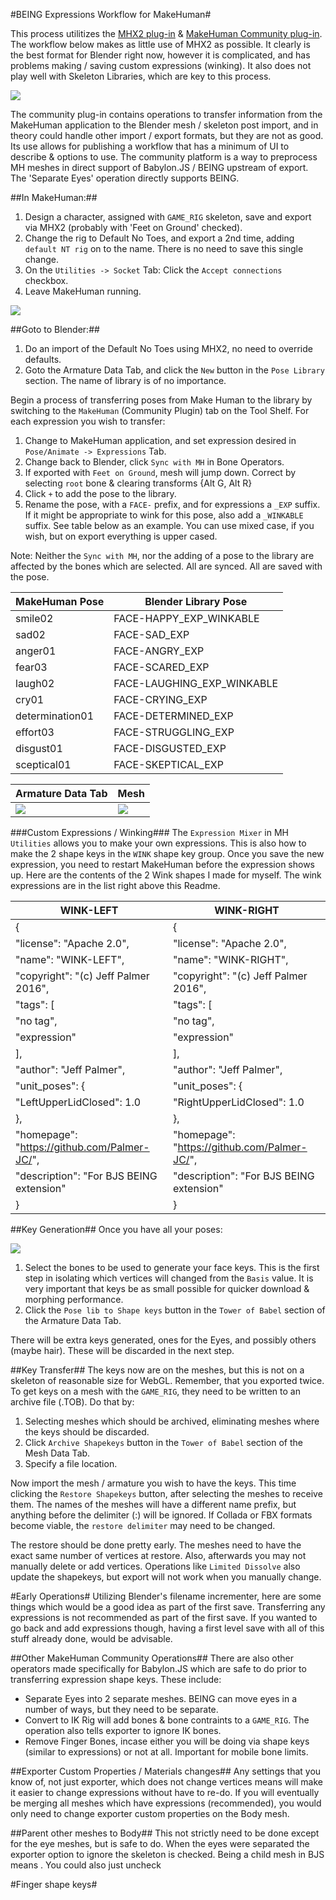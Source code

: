 #BEING Expressions Workflow for MakeHuman#

This process utilitizes the [MHX2 plug-in](https://thomasmakehuman.wordpress.com/) & [MakeHuman Community plug-in](https://github.com/makehumancommunity/community-plugins/tree/master/blender_source/MH_Community).  The workflow below makes as little use of MHX2 as possible.  It clearly is the best format for Blender right now, however it is complicated, and has problems making / saving custom expressions (winking).  It also does not play well with Skeleton Libraries, which are key to this process.

<img src="doc-assist/MH_Community.jpg">

The community plug-in contains operations to transfer information from the MakeHuman application to the Blender mesh / skeleton post import, and in theory could handle other import / export formats, but they are not as good.  Its use allows for publishing a workflow that has a minimum of UI to describe & options to use.  The community platform is a way to preprocess MH meshes in direct support of Babylon.JS / BEING upstream of export.  The 'Separate Eyes' operation directly supports BEING.

##In MakeHuman:##

1. Design a character, assigned with `GAME_RIG` skeleton, save and export via MHX2 (probably with 'Feet on Ground' checked).
2. Change the rig to Default No Toes, and export a 2nd time, adding ` default NT rig` on to the name.  There is no need to save this single change.
3. On the `Utilities -> Socket` Tab: Click the `Accept connections` checkbox.
4. Leave MakeHuman running.

<img src="doc-assist/MH_ServerConnect.jpg">

##Goto to Blender:##
1. Do an import of the Default No Toes using MHX2, no need to override defaults.
2. Goto the Armature Data Tab, and click the `New` button in the `Pose Library` section.  The name of library is of no importance.

Begin a process of transferring poses from Make Human to the library by switching to the `MakeHuman` (Community Plugin)  tab on the Tool Shelf.  For each expression you wish to transfer:

1. Change to MakeHuman application, and set expression desired in `Pose/Animate -> Expressions` Tab.
2. Change back to Blender, click `Sync with MH` in Bone Operators.
3. If exported with `Feet on Ground`, mesh will jump down.  Correct by selecting `root` bone & clearing transforms {Alt G, Alt R}
4. Click `+` to add the pose to the library.
5. Rename the pose, with a `FACE-` prefix, and for expressions a `_EXP` suffix.  If it might be appropriate to wink for this pose, also add a `_WINKABLE` suffix.  See table below as an example.  You can use mixed case, if you wish, but on export everything is upper cased.

Note: Neither the `Sync with MH`, nor the adding of a pose to the library are affected by the bones which are selected.  All are synced.  All are saved with the pose.

|MakeHuman Pose | Blender Library Pose
| --- | ---
smile02        | FACE-HAPPY_EXP_WINKABLE
sad02          | FACE-SAD_EXP
anger01        | FACE-ANGRY_EXP
fear03         | FACE-SCARED_EXP
laugh02        | FACE-LAUGHING_EXP_WINKABLE
cry01          | FACE-CRYING_EXP
determination01| FACE-DETERMINED_EXP
effort03       | FACE-STRUGGLING_EXP
disgust01      | FACE-DISGUSTED_EXP
sceptical01    | FACE-SKEPTICAL_EXP

|Armature Data Tab | Mesh |
| --- | --- 
|<img src="doc-assist/ArmatureData.jpg">|<img src="doc-assist/MeshData.jpg">

###Custom Expressions / Winking###
The `Expression Mixer` in MH `Utilities` allows you to make your own expressions.  This is also how to make the 2 shape keys in the `WINK` shape key group.  Once you save the new expression, you need to restart MakeHuman before the expression shows up.  Here are the contents of the 2 Wink shapes I made for myself.  The wink expressions are in the list right above this Readme.

| WINK-LEFT | WINK-RIGHT
| --- | ---
{                                               |{                                               |
    "license": "Apache 2.0",                    |    "license": "Apache 2.0",                    |
    "name": "WINK-LEFT",                        |    "name": "WINK-RIGHT",                       |
    "copyright": "(c) Jeff Palmer 2016",        |    "copyright": "(c) Jeff Palmer 2016",        |
    "tags": [                                   |    "tags": [                                   |
        "no tag",                               |        "no tag",                               |
        "expression"                            |        "expression"                            |
    ],                                          |    ],                                          |
    "author": "Jeff Palmer",                    |    "author": "Jeff Palmer",                    |
    "unit_poses": {                             |    "unit_poses": {                             |
        "LeftUpperLidClosed": 1.0               |        "RightUpperLidClosed": 1.0              |
    },                                          |    },                                          |
    "homepage": "https://github.com/Palmer-JC/",|    "homepage": "https://github.com/Palmer-JC/",|
    "description": "For BJS BEING extension"    |    "description": "For BJS BEING extension"    |
}                                               |}                                               |

##Key Generation##
Once you have all your poses:

<img src="doc-assist/FacialBonesSelected.jpg">

1. Select the bones to be used to generate your face keys.  This is the first step in isolating which vertices will changed from the `Basis` value.  It is very important that keys be as small possible for quicker download & morphing performance.
2. Click the `Pose lib to Shape keys` button in the `Tower of Babel` section of the Armature Data Tab.

There will be extra keys generated, ones for the Eyes, and possibly others (maybe hair).  These will be discarded in the next step.

##Key Transfer##
The keys now are on the meshes, but this is not on a skeleton of reasonable size for WebGL.  Remember, that you exported twice.  To get keys on a mesh with the `GAME_RIG`, they need to be written to an archive file (.TOB).  Do that by:

1. Selecting meshes which should be archived, eliminating meshes where the keys should be discarded.
2. Click `Archive Shapekeys` button in the `Tower of Babel` section of the Mesh Data Tab.
3. Specify a file location.

Now import the mesh / armature you wish to have the keys.  This time clicking the `Restore Shapekeys` button, after selecting the meshes to receive them.  The names of the meshes will have a different name prefix, but anything before the delimiter (:) will be ignored.  If Collada or FBX formats become viable, the `restore delimiter` may need to be changed.

The restore should be done pretty early. The meshes need to have the exact same number of vertices at restore.  Also, afterwards you may not manually delete or add vertices.  Operations like `Limited Dissolve` also update the shapekeys, but export will not work when you manually change.

#Early Operations#
Utilizing Blender's filename incrementer, here are some things which would be a good idea as part of the first save.  Transferring any expressions is not recommended as part of the first save.  If you wanted to go back and add expressions though, having a first level save with all of this stuff already done, would be advisable.

##Other MakeHuman Community Operations##
There are also other operators made specifically for Babylon.JS which are safe to do prior to transferring expression shape keys.  These include:

- Separate Eyes into 2 separate meshes.  BEING can move eyes in a number of ways, but they need to be separate.
- Convert to IK Rig will add bones & bone contraints to a `GAME_RIG`.  The operation also tells exporter to ignore IK bones.
- Remove Finger Bones, incase either you will be doing via shape keys (similar to expressions) or not at all.  Important for mobile bone limits.

##Exporter Custom Properties / Materials changes##
Any settings that you know of, not just exporter, which does not change vertices means will make it easier to change expressions without have to re-do.  If you will eventually be merging all meshes which have expressions (recommended), you would only need to change exporter custom properties on the Body mesh.

##Parent other meshes to Body##
This not strictly need to be done except for the eye meshes, but is safe to do.  When the eyes were separated the exporter option to ignore the skeleton is checked.  Being a child mesh in BJS means .  You could also just uncheck 

#Finger shape keys#





